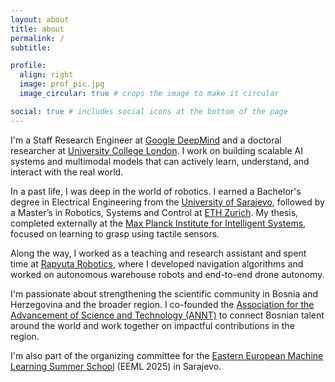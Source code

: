 ```yaml
---
layout: about
title: about
permalink: /
subtitle:

profile:
  align: right
  image: prof_pic.jpg
  image_circular: true # crops the image to make it circular

social: true # includes social icons at the bottom of the page
---
```


I'm a Staff Research Engineer at [Google DeepMind](https://deepmind.google/) and a doctoral researcher at [University College London](https://www.ucl.ac.uk/). I work on building scalable AI systems and multimodal models that can actively learn, understand, and interact with the real world.

In a past life, I was deep in the world of robotics. I earned a Bachelor's degree in Electrical Engineering from the [University of Sarajevo](https://www.unsa.ba/en), followed by a Master’s in Robotics, Systems and Control at [ETH Zurich](https://ethz.ch/en.html). My thesis, completed externally at the [Max Planck Institute for Intelligent Systems](https://is.mpg.de/), focused on learning to grasp using tactile sensors.

Along the way, I worked as a teaching and research assistant and spent time at [Rapyuta Robotics](https://www.rapyuta-robotics.com/), where I developed navigation algorithms and worked on autonomous warehouse robots and end-to-end drone autonomy.

I'm passionate about strengthening the scientific community in Bosnia and Herzegovina and the broader region. I co-founded the [Association for the Advancement of Science and Technology (ANNT)](https://annt.ba/) to connect Bosnian talent around the world and work together on impactful contributions in the region.

I'm also part of the organizing committee for the [Eastern European Machine Learning Summer School](https://www.eeml.eu) (EEML 2025) in Sarajevo.
